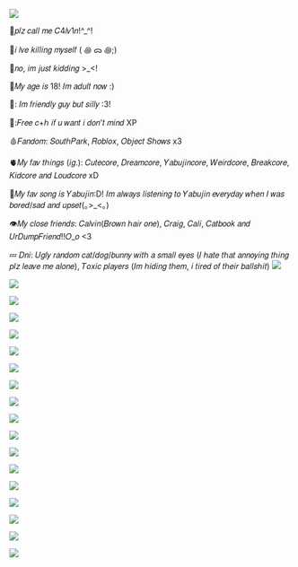 <img
src="https://media.tenor.com/cs7Z40PBEHgAAAAM/divider.gif" /></p>
🎀𝑝𝑙𝑧 𝑐𝑎𝑙𝑙 𝑚𝑒 𝐶4𝑙𝑣1𝑛!^_^!

🔪𝑖 𝑙𝑣𝑒 𝑘𝑖𝑙𝑙𝑖𝑛𝑔 𝑚𝑦𝑠𝑒𝑙𝑓 ( ꩜ ᯅ ꩜;)

🦷𝑛𝑜, 𝑖𝑚 𝑗𝑢𝑠𝑡 𝑘𝑖𝑑𝑑𝑖𝑛𝑔 >_<!

🍭𝑀𝑦 𝑎𝑔𝑒 𝑖𝑠 18! 𝐼𝑚 𝑎𝑑𝑢𝑙𝑡 𝑛𝑜𝑤 :)

🍮: 𝐼𝑚 𝑓𝑟𝑖𝑒𝑛𝑑𝑙𝑦 𝑔𝑢𝑦 𝑏𝑢𝑡 𝑠𝑖𝑙𝑙𝑦 :3!

🌸:𝐹𝑟𝑒𝑒 𝑐+ℎ 𝑖𝑓 𝑢 𝑤𝑎𝑛𝑡 𝑖 𝑑𝑜𝑛'𝑡 𝑚𝑖𝑛𝑑 XP

🩸𝐹𝑎𝑛𝑑𝑜𝑚: 𝑆𝑜𝑢𝑡ℎ𝑃𝑎𝑟𝑘, 𝑅𝑜𝑏𝑙𝑜𝑥, 𝑂𝑏𝑗𝑒𝑐𝑡 𝑆ℎ𝑜𝑤𝑠 x3

🫀𝑀𝑦 𝑓𝑎𝑣 𝑡ℎ𝑖𝑛𝑔𝑠 (𝑖𝑔.): 𝐶𝑢𝑡𝑒𝑐𝑜𝑟𝑒, 𝐷𝑟𝑒𝑎𝑚𝑐𝑜𝑟𝑒, 𝑌𝑎𝑏𝑢𝑗𝑖𝑛𝑐𝑜𝑟𝑒, 𝑊𝑒𝑖𝑟𝑑𝑐𝑜𝑟𝑒, 𝐵𝑟𝑒𝑎𝑘𝑐𝑜𝑟𝑒, 𝐾𝑖𝑑𝑐𝑜𝑟𝑒 𝑎𝑛𝑑 𝐿𝑜𝑢𝑑𝑐𝑜𝑟𝑒 xD

🥩𝑀𝑦 𝑓𝑎𝑣 𝑠𝑜𝑛𝑔 𝑖𝑠 𝑌𝑎𝑏𝑢𝑗𝑖𝑛:D! 𝐼𝑚 𝑎𝑙𝑤𝑎𝑦𝑠 𝑙𝑖𝑠𝑡𝑒𝑛𝑖𝑛𝑔 𝑡𝑜 𝑌𝑎𝑏𝑢𝑗𝑖𝑛 𝑒𝑣𝑒𝑟𝑦𝑑𝑎𝑦 𝑤ℎ𝑒𝑛 𝐼 𝑤𝑎𝑠 𝑏𝑜𝑟𝑒𝑑/𝑠𝑎𝑑 𝑎𝑛𝑑 𝑢𝑝𝑠𝑒𝑡(｡>_<｡)

👁𝑀𝑦 𝑐𝑙𝑜𝑠𝑒 𝑓𝑟𝑖𝑒𝑛𝑑𝑠: 𝐶𝑎𝑙𝑣𝑖𝑛(𝐵𝑟𝑜𝑤𝑛 ℎ𝑎𝑖𝑟 𝑜𝑛𝑒), 𝐶𝑟𝑎𝑖𝑔, 𝐶𝑎𝑙𝑖, 𝐶𝑎𝑡𝑏𝑜𝑜𝑘 𝑎𝑛𝑑 𝑈𝑟𝐷𝑢𝑚𝑝𝐹𝑟𝑖𝑒𝑛𝑑!!𝑂_𝑜 <3

💤 𝐷𝑛𝑖: 𝑈𝑔𝑙𝑦 𝑟𝑎𝑛𝑑𝑜𝑚 𝑐𝑎𝑡/𝑑𝑜𝑔/𝑏𝑢𝑛𝑛𝑦 𝑤𝑖𝑡ℎ 𝑎 𝑠𝑚𝑎𝑙𝑙 𝑒𝑦𝑒𝑠 (𝐼 ℎ𝑎𝑡𝑒 𝑡ℎ𝑎𝑡 𝑎𝑛𝑛𝑜𝑦𝑖𝑛𝑔 𝑡ℎ𝑖𝑛𝑔 𝑝𝑙𝑧 𝑙𝑒𝑎𝑣𝑒 𝑚𝑒 𝑎𝑙𝑜𝑛𝑒), 𝑇𝑜𝑥𝑖𝑐 𝑝𝑙𝑎𝑦𝑒𝑟𝑠 (𝐼𝑚 ℎ𝑖𝑑𝑖𝑛𝑔 𝑡ℎ𝑒𝑚, 𝑖 𝑡𝑖𝑟𝑒𝑑 𝑜𝑓 𝑡ℎ𝑒𝑖𝑟 𝑏𝑎𝑙𝑙𝑠ℎ𝑖𝑡)
<img
src="https://media.tenor.com/cs7Z40PBEHgAAAAM/divider.gif"/></p>
<img
src="https://adriansblinkiecollection.neocities.org/e12.gif" /></p><img
src="http://dl3.glitter-graphics.net/pub/45/45583ymrwb5grfo.gif" /></p>
<img
src="http://dl6.glitter-graphics.net/pub/976/976336iiof8g9a9g.gif" /></p><img
src="http://dl8.glitter-graphics.net/pub/148/148978sykl5tijjt.gif" /></p><img
src="http://dl9.glitter-graphics.net/pub/516/516639mqs4ppq82l.gif" /></p><img
src="http://dl5.glitter-graphics.net/pub/675/675125pwwt7fof2r.gif" /></p><img
src="http://dl.glitter-graphics.net/pub/695/695091w7zqwwdn9n.gif" /></p><img
src="http://dl5.glitter-graphics.net/pub/820/820095yoeyni3ype.gif" /></p><img
src="https://adriansblinkiecollection.neocities.org/b28.gif" /></p><img
src="http://dl3.glitter-graphics.net/pub/862/862823aiyn9xdpp9.gif" /></p>
<img
src="http://dl4.glitter-graphics.net/pub/450/450294krqs1zdmyt.gif" /></p><img
src="http://dl3.glitter-graphics.net/pub/180/180793o6w0geqbip.gif" /></p><img
src="https://adriansblinkiecollection.neocities.org/stamps/a40.jpg" /></p><img
src="https://adriansblinkiecollection.neocities.org/stamps/d40.jpg" /></p><img
src="http://dl2.glitter-graphics.net/pub/910/910942fgljh9uppc.gif" /></p>
<img src="https://i.pinimg.com/originals/5e/e0/63/5ee063619963820ad585a35a41e8c5f1.jpg"
/></p>
<img src="https://c10.patreonusercontent.com/4/patreon-media/p/post/107181225/1a9d796328054595a175b08686378b38/eyJ3Ijo2MjB9/1.png?token-time=1721001600&amp;token-hash=kA409Hhglm7bWTzcKQ2Mq4mIkRUdDb9KNVFXAp9Utns%3D" /></p>
